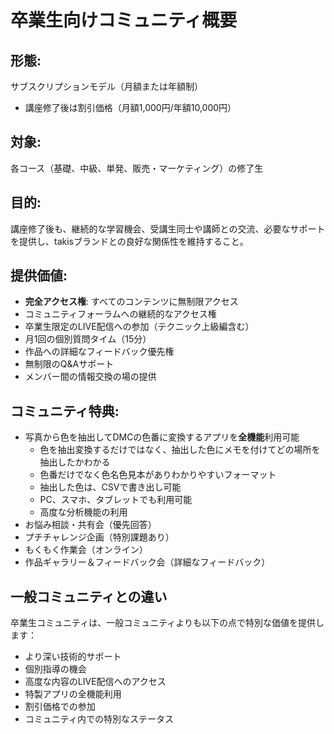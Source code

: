 # 卒業生向けコミュニティ概要

## 形態: 
サブスクリプションモデル（月額または年額制）
- 講座修了後は割引価格（月額1,000円/年額10,000円）

## 対象: 
各コース（基礎、中級、単発、販売・マーケティング）の修了生

## 目的: 
講座修了後も、継続的な学習機会、受講生同士や講師との交流、必要なサポートを提供し、takisブランドとの良好な関係性を維持すること。

## 提供価値:
- **完全アクセス権**: すべてのコンテンツに無制限アクセス
- コミュニティフォーラムへの継続的なアクセス権
- 卒業生限定のLIVE配信への参加（テクニック上級編含む）
- 月1回の個別質問タイム（15分）
- 作品への詳細なフィードバック優先権
- 無制限のQ&Aサポート
- メンバー間の情報交換の場の提供

## コミュニティ特典:
- 写真から色を抽出してDMCの色番に変換するアプリを**全機能**利用可能
  - 色を抽出変換するだけではなく、抽出した色にメモを付けてどの場所を抽出したかわかる
  - 色番だけでなく色名色見本がありわかりやすいフォーマット
  - 抽出した色は、CSVで書き出し可能
  - PC、スマホ、タブレットでも利用可能
  - 高度な分析機能の利用
- お悩み相談・共有会（優先回答）
- プチチャレンジ企画（特別課題あり）
- もくもく作業会（オンライン）
- 作品ギャラリー＆フィードバック会（詳細なフィードバック）

## 一般コミュニティとの違い
卒業生コミュニティは、一般コミュニティよりも以下の点で特別な価値を提供します：
- より深い技術的サポート
- 個別指導の機会
- 高度な内容のLIVE配信へのアクセス
- 特製アプリの全機能利用
- 割引価格での参加
- コミュニティ内での特別なステータス 